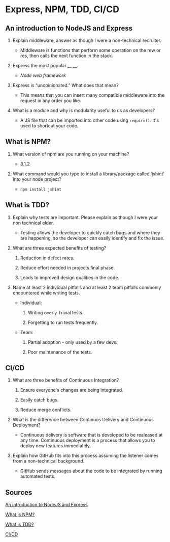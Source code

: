 # Express, NPM, TDD, CI/CD

## An introduction to NodeJS and Express

1. Explain middleware, answer as though I were a non-technical recruiter.

   - Middleware is functions that perform some operation on the rew or res, then calls the next function in the stack.

2. Express the most popular \_\_ \_\_.

   - _Node web framework_

3. Express is “unopinionated.” What does that mean?

   - This means that you can insert many compatible middleware into the request in any order you like.

4. What is a module and why is modularity useful to us as developers?

   - A JS file that can be imported into other code using `require()`. It's used to shortcut your code.

## What is NPM?

1. What version of npm are you running on your machine?

   - 8.1.2

2. What command would you type to install a library/package called ‘jshint’ into your node project?

   - `npm install jshint`

## What is TDD?

1. Explain why tests are important. Please explain as though I were your non technical elder.

   - Testing allows the developer to quickly catch bugs and where they are happening, so the developer can easily identify and fix the issue.

2. What are three expected benefits of testing?

   1. Reduction in defect rates.

   2. Reduce effort needed in projects final phase.

   3. Leads to improved design qualities in the code.

3. Name at least 2 individual pitfalls and at least 2 team pitfalls commonly encountered while writing tests.

   - Individual:

     1. Writing overly Trivial tests.

     2. Forgetting to run tests frequently.

   - Team:

     1. Partial adoption - only used by a few devs.

     2. Poor maintenance of the tests.

## CI/CD

1. What are three benefits of Continuous Integration?

   1. Ensure everyone's changes are being integrated.

   2. Easily catch bugs.

   3. Reduce merge conflicts.

2. What is the difference between Continuos Delivery and Continuous Deployment?

   - Continuous delivery is software that is developed to be realeased at any time. Continuous deployment is a process that allows you to deploy new features immediately.

3. Explain how GitHub fits into this process assuming the listener comes from a non-technical background.

   - GitHub sends messages about the code to be integrated by running automated tests.

## Sources

[An introduction to NodeJS and Express](https://developer.mozilla.org/en-US/docs/Learn/Server-side/Express_Nodejs/Introduction)

[What is NPM?](https://docs.npmjs.com/getting-started/what-is-npm)

[What is TDD?](https://www.agilealliance.org/glossary/tdd/)

[CI/CD](https://www.youtube.com/watch?v=xSv_m3KhUO8)
